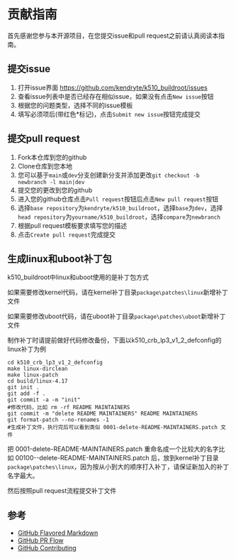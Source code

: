 # 贡献指南

首先感谢您参与本开源项目，在您提交issue和pull request之前请认真阅读本指南。

## 提交issue

1. 打开issue界面 https://github.com/kendryte/k510_buildroot/issues
2. 查看issue列表中是否已经存在相似issue，如果没有点击`New issue`按钮
3. 根据您的问题类型，选择不同的issue模板
4. 填写必须项后(带红色\*标记)，点击`Submit new issue`按钮完成提交

## 提交pull request

1. Fork本仓库到您的github
2. Clone仓库到您本地
3. 您可以基于`main`或`dev`分支创建新分支并添加更改`git checkout -b newbranch -l main|dev`
4. 提交您的更改到您的github
5. 进入您的github仓库点击`Pull request`按钮后点击`New pull request`按钮
6. 选择`base repository`为`kendryte/k510_buildroot`，选择`base`为`dev`，选择`head repository`为`yourname/k510_buildroot`，选择`compare`为`newbranch`
7. 根据pull request模板要求填写您的描述
8. 点击`Create pull request`完成提交

## 生成linux和uboot补丁包

k510_buildroot中linux和uboot使用的是补丁包方式

如果需要修改kernel代码，请在kernel补丁目录`package\patches\linux`新增补丁文件

如果需要修改uboot代码，请在uboot补丁目录`package\patches\uboot`新增补丁文件

制作补丁时请提前做好代码修改备份，下面以k510_crb_lp3_v1_2_defconfig的linux补丁为例
```shell
cd k510_crb_lp3_v1_2_defconfig
make linux-dirclean
make linux-patch
cd build/linux-4.17
git init .
git add -f .
git commit -a -m "init"
#修改代码，比如 rm -rf README MAINTAINERS
git commit -m "delete README MAINTAINERS" README MAINTAINERS
git format-patch --no-renames -1
#生成补丁文件，执行完后可以看到类似 0001-delete-README-MAINTAINERS.patch 文件
```
把 0001-delete-README-MAINTAINERS.patch 重命名成一个比较大的名字比如 00100--delete-README-MAINTAINERS.patch 后，放到kernel补丁目录`package\patches\linux`，因为按从小到大的顺序打入补丁，请保证新加入的补丁名字最大。

然后按照pull request流程提交补丁文件

## 参考

* [GitHub Flavored Markdown](https://docs.github.com/en/get-started/writing-on-github)
* [GitHub PR Flow](https://docs.github.com/en/pull-requests/collaborating-with-pull-requests/proposing-changes-to-your-work-with-pull-requests)
* [GitHub Contributing](https://git-scm.com/book/zh/v2/GitHub-%E5%AF%B9%E9%A1%B9%E7%9B%AE%E5%81%9A%E5%87%BA%E8%B4%A1%E7%8C%AE)

